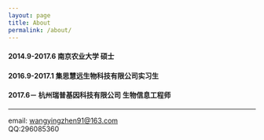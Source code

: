 ```yaml
---
layout: page
title: About
permalink: /about/
---
```


#### 2014.9-2017.6  		南京农业大学				硕士  
#### 2016.9-2017.1		集思慧远生物科技有限公司实习生  
####  2017.6－		  	 杭州瑞普基因科技有限公司		生物信息工程师  

-----
email: wangyingzhen91@163.com  
QQ:296085360
